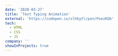 ```yaml
---
date: '2020-03-27'
title: 'Text Typing Animation'
external: 'https://codepen.io/slhbytl/pen/PoezKQb'
tech:
  - HTML
  - CSS
  - JS
company: ''
showInProjects: true
---
```



